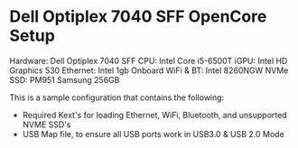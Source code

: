 # Dell Optiplex 7040 SFF OpenCore Setup
Hardware:
Dell Optiplex 7040 SFF
CPU: Intel Core i5-6500T
iGPU: Intel HD Graphics 530
Ethernet: Intel 1gb Onboard 
WiFi & BT: Intel 8260NGW 
NVMe SSD: PM951 Samsung 256GB

This is a sample configuration that contains the following:
- Required Kext's for loading Ethernet, WiFi, Bluetooth, and unsupported NVME SSD's
- USB Map file, to ensure all USB ports work in USB3.0 & USB 2.0 Mode
